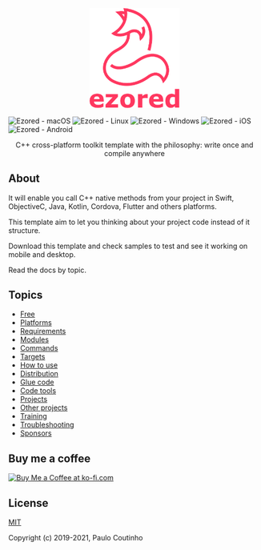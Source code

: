 <p align="center"><a href="https://github.com/ezored/ezored" target="_blank" rel="noopener noreferrer"><img width="180" src="extras/images/doc-logo.png" alt="ezored logo"></a></p>

<p align="center">

![Ezored - macOS](https://github.com/ezored/ezored/workflows/Ezored%20-%20macOS/badge.svg)
![Ezored - Linux](https://github.com/ezored/ezored/workflows/Ezored%20-%20Linux/badge.svg)
![Ezored - Windows](https://github.com/ezored/ezored/workflows/Ezored%20-%20Windows/badge.svg)
![Ezored - iOS](https://github.com/ezored/ezored/workflows/Ezored%20-%20iOS/badge.svg)
![Ezored - Android](https://github.com/ezored/ezored/workflows/Ezored%20-%20Android/badge.svg)

</p>

<p align="center">C++ cross-platform toolkit template with the philosophy: write once and compile anywhere</p>

## About

It will enable you call C++ native methods from your project in Swift, ObjectiveC, Java, Kotlin, Cordova, Flutter and others platforms.

This template aim to let you thinking about your project code instead of it structure.

Download this template and check samples to test and see it working on mobile and desktop.

Read the docs by topic.

## Topics

- [Free](extras/docs/FREE.md)
- [Platforms](extras/docs/PLATFORMS.md)
- [Requirements](extras/docs/REQUIREMENTS.md)
- [Modules](extras/docs/MODULES.md)
- [Commands](extras/docs/COMMANDS.md)
- [Targets](extras/docs/TARGETS.md)
- [How to use](extras/docs/HOW-TO-USE.md)
- [Distribution](extras/docs/DISTRIBUTION.md)
- [Glue code](extras/docs/GLUECODE.md)
- [Code tools](extras/docs/CODE-TOOLS.md)
- [Projects](extras/docs/PROJECTS.md)
- [Other projects](extras/docs/OTHER-PROJECTS.md)
- [Training](extras/docs/TRAINING.md)
- [Troubleshooting](extras/docs/TROUBLESHOOTING.md)
- [Sponsors](extras/docs/SPONSORS.md)

## Buy me a coffee

<a href='https://ko-fi.com/paulocoutinho' target='_blank'><img height='36' style='border:0px;height:36px;' src='https://az743702.vo.msecnd.net/cdn/kofi1.png?v=2' border='0' alt='Buy Me a Coffee at ko-fi.com' /></a>

## License

[MIT](http://opensource.org/licenses/MIT)

Copyright (c) 2019-2021, Paulo Coutinho
